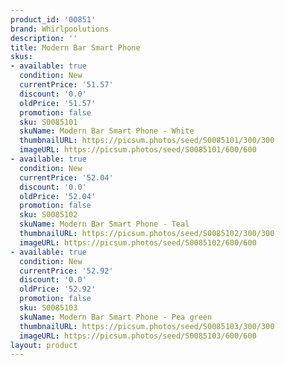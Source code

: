 ```yaml
---
product_id: '00851'
brand: Whirlpoolutions
description: ''
title: Modern Bar Smart Phone
skus:
- available: true
  condition: New
  currentPrice: '51.57'
  discount: '0.0'
  oldPrice: '51.57'
  promotion: false
  sku: S0085101
  skuName: Modern Bar Smart Phone - White
  thumbnailURL: https://picsum.photos/seed/S0085101/300/300
  imageURL: https://picsum.photos/seed/S0085101/600/600
- available: true
  condition: New
  currentPrice: '52.04'
  discount: '0.0'
  oldPrice: '52.04'
  promotion: false
  sku: S0085102
  skuName: Modern Bar Smart Phone - Teal
  thumbnailURL: https://picsum.photos/seed/S0085102/300/300
  imageURL: https://picsum.photos/seed/S0085102/600/600
- available: true
  condition: New
  currentPrice: '52.92'
  discount: '0.0'
  oldPrice: '52.92'
  promotion: false
  sku: S0085103
  skuName: Modern Bar Smart Phone - Pea green
  thumbnailURL: https://picsum.photos/seed/S0085103/300/300
  imageURL: https://picsum.photos/seed/S0085103/600/600
layout: product
---
```

